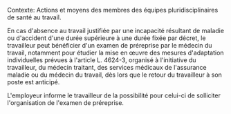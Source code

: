 Contexte: Actions et moyens des membres des équipes pluridisciplinaires de santé au travail.

En cas d'absence au travail justifiée par une incapacité résultant de maladie ou d'accident d'une durée supérieure à une durée fixée par décret, le travailleur peut bénéficier d'un examen de préreprise par le médecin du travail, notamment pour étudier la mise en œuvre des mesures d'adaptation individuelles prévues à l'article L. 4624-3, organisé à l'initiative du travailleur, du médecin traitant, des services médicaux de l'assurance maladie ou du médecin du travail, dès lors que le retour du travailleur à son poste est anticipé.

L'employeur informe le travailleur de la possibilité pour celui-ci de solliciter l'organisation de l'examen de préreprise.